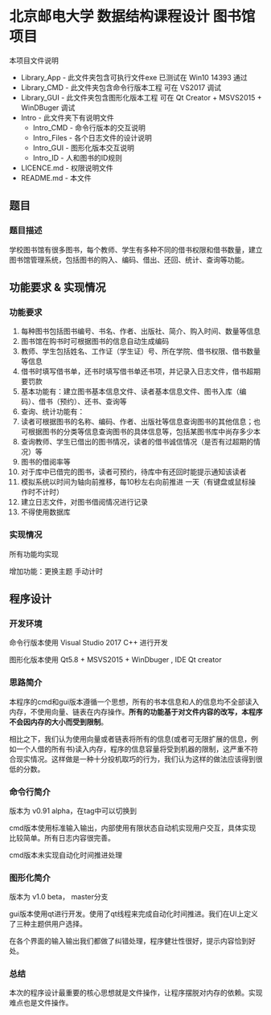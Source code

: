 # 北京邮电大学 数据结构课程设计 图书馆项目

本项目文件说明

* Library_App - 此文件夹包含可执行文件exe 已测试在 Win10 14393 通过
* Library_CMD - 此文件夹包含命令行版本工程 可在 VS2017 调试
* Library_GUI - 此文件夹包含图形化版本工程 可在 Qt Creator + MSVS2015 + WinDBuger 调试
* Intro - 此文件夹下有说明文件
  * Intro_CMD - 命令行版本的交互说明
  * Intro_Files - 各个日志文件的设计说明
  * Intro_GUI - 图形化版本交互说明
  * Intro_ID - 人和图书的ID规则
* LICENCE.md - 权限说明文件
* README.md - 本文件

## 题目

### 题目描述

学校图书馆有很多图书，每个教师、学生有多种不同的借书权限和借书数量，建立图书馆管理系统，包括图书的购入、编码、借出、还回、统计、查询等功能。

## 功能要求 & 实现情况

### 功能要求

1. 每种图书包括图书编号、书名、作者、出版社、简介、购入时间、数量等信息
2. 图书馆在购书时可根据图书的信息自动生成编码
3. 教师、学生包括姓名、工作证（学生证）号、所在学院、借书权限、借书数量等信息
4. 借书时填写借书单，还书时填写借书单还书项，并记录入日志文件，借书超期要罚款
5. 基本功能有：建立图书基本信息文件、读者基本信息文件、图书入库（编码）、借书（预约）、还书、查询等
6. 查询、统计功能有：
  1. 读者可根据图书的名称、编码、作者、出版社等信息查询图书的其他信息；也可根据图书的分类等信息查询图书的具体信息等，包括某图书库中尚存多少本
  2. 查询教师、学生已借出的图书情况，读者的借书诚信情况（是否有过超期的情况）等
  3. 图书的借阅率等
7. 对于库中已借完的图书，读者可预约，待库中有还回时能提示通知该读者
8. 模拟系统以时间为轴向前推移，每10秒左右向前推进 一天（有键盘或鼠标操作时不计时）
9. 建立日志文件，对图书借阅情况进行记录
10. 不得使用数据库

### 实现情况

所有功能均实现

增加功能：更换主题 手动计时

## 程序设计

### 开发环境

命令行版本使用 Visual Studio 2017 C++ 进行开发

图形化版本使用 Qt5.8 + MSVS2015 + WinDbuger , IDE Qt creator

### 思路简介

本程序的cmd和gui版本遵循一个思想，所有的书本信息和人的信息均不全部读入内存，不使用向量、链表在内存操作。**所有的功能基于对文件内容的改写，本程序不会因内存的大小而受到限制**。

相比之下，我们认为使用向量或者链表将所有的信息(或者可无限扩展的信息，例如一个人借的所有书)读入内存，程序的信息容量将受到机器的限制，这严重不符合现实情况。这样做是一种十分投机取巧的行为，我们认为这样的做法应该得到很低的分数。

### 命令行简介

版本为 v0.91 alpha，在tag中可以切换到

cmd版本使用标准输入输出，内部使用有限状态自动机实现用户交互，具体实现比较简单。所有日志内容很完善。

cmd版本未实现自动化时间推进处理

### 图形化简介

版本为 v1.0 beta， master分支

gui版本使用qt进行开发。使用了qt线程来完成自动化时间推进。我们在UI上定义了三种主题供用户选择。

在各个界面的输入输出我们都做了纠错处理，程序健壮性很好，提示内容恰到好处。

### 总结

本次的程序设计最重要的核心思想就是文件操作，让程序摆脱对内存的依赖。实现难点也是文件操作。